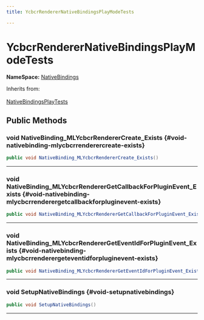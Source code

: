 ```yaml
---
title: YcbcrRendererNativeBindingsPlayModeTests

---
```


# YcbcrRendererNativeBindingsPlayModeTests



**NameSpace:** 
[NativeBindings](/versioned_docs/version-22-Feb-2023/unity-api/api/Tests.Runtime.NativeBindings/Tests.Runtime.NativeBindings.md) 





Inherits from: <br></br>[NativeBindingsPlayTests](/versioned_docs/version-22-Feb-2023/unity-api/api/Tests.Runtime.NativeBindings/Tests.Runtime.NativeBindings.NativeBindingsPlayTests.md)




## Public Methods

### void NativeBinding_MLYcbcrRendererCreate_Exists {#void-nativebinding-mlycbcrrenderercreate-exists}

```csharp
public void NativeBinding_MLYcbcrRendererCreate_Exists()
```






-----------

### void NativeBinding_MLYcbcrRendererGetCallbackForPluginEvent_Exists {#void-nativebinding-mlycbcrrenderergetcallbackforpluginevent-exists}

```csharp
public void NativeBinding_MLYcbcrRendererGetCallbackForPluginEvent_Exists()
```






-----------

### void NativeBinding_MLYcbcrRendererGetEventIdForPluginEvent_Exists {#void-nativebinding-mlycbcrrenderergeteventidforpluginevent-exists}

```csharp
public void NativeBinding_MLYcbcrRendererGetEventIdForPluginEvent_Exists()
```






-----------

### void SetupNativeBindings {#void-setupnativebindings}

```csharp
public void SetupNativeBindings()
```






-----------


